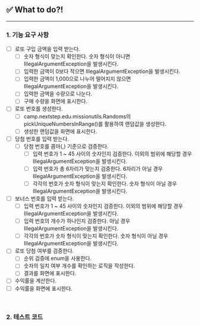 ## ✅ What to do?!

***

### 1. 기능 요구 사항

+ [ ] 로또 구입 금액을 입력 받는다.
    + [ ] 숫자 형식이 맞는지 확인한다. 숫자 형식이 아니면 IllegalArgumentException을 발생시킨다.
    + [ ] 입력한 금액이 0보다 작으면 IllegalArgumentException을 발생시킨다.
    + [ ] 입력한 금액이 1,000으로 나누어 떨어지지 않으면 IllegalArgumentException을 발생시킨다.
    + [ ] 입력한 금액을 수량으로 나눈다.
    + [ ] 구매 수량을 화면에 표시한다.
+ [ ] 로또 번호를 생성한다.
    + [ ] camp.nextstep.edu.missionutils.Randoms의 pickUniqueNumbersInRange()를 활용하여 랜덤값을 생성한다.
    + [ ] 생성한 랜덤값을 화면에 표시한다.
+ [ ] 당첨 번호를 입력 받는다.
    + [ ] 당첨 번호를 콤마(,) 기준으로 검증한다.
        + [ ] 입력 번호가 1 ~ 45 사이의 숫자인지 검증한다. 이외의 범위에 해당할 경우 IllegalArgumentException을 발생시킨다.
        + [ ] 입력 번호가 총 6자리가 맞는지 검증한다. 6자리가 아닐 경우 IllegalArgumentException을 발생시킨다.
        + [ ] 각각의 번호가 숫자 형식이 맞는지 확인한다. 숫자 형식이 아닐 경우 IllegalArgumentException을 발생시킨다.
+ [ ] 보너스 번호를 입력 받는다.
    + [ ] 입력 번호가 1 ~ 45 사이의 숫자인지 검증한다. 이외의 범위에 해당할 경우 IllegalArgumentException을 발생시킨다.
    + [ ] 입력 번호의 개수가 하나인지 검증한다. 아닐 경우 IllegalArgumentException을 발생시킨다.
    + [ ] 각각의 번호가 숫자 형식이 맞는지 확인한다. 숫자 형식이 아닐 경우 IllegalArgumentException을 발생시킨다.
+ [ ] 로또 당첨 여부를 검증한다.
    + [ ] 순위 검증에 enum을 사용한다.
    + [ ] 숫자의 일치 여부 개수를 확인하는 로직을 작성한다.
    + [ ] 결과를 화면에 표시한다.
+ [ ] 수익률을 계산한다.
+ [ ] 수익률을 화면에 표시한다.

<br>

### 2. 테스트 코드
